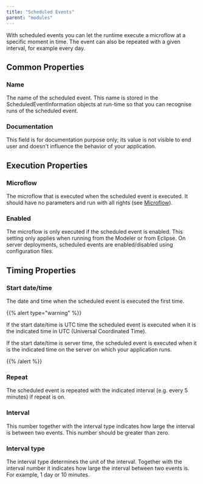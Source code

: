 ```yaml
---
title: "Scheduled Events"
parent: "modules"
---
```

With scheduled events you can let the runtime execute a microflow at a specific moment in time. The event can also be repeated with a given interval, for example every day.

## Common Properties

### Name

The name of the scheduled event. This name is stored in the ScheduledEventInformation objects at run-time so that you can recognise runs of the scheduled event.

### Documentation

This field is for documentation purpose only; its value is not visible to end user and doesn't influence the behavior of your application.

## Execution Properties

### Microflow

The microflow that is executed when the scheduled event is executed. It should have no parameters and run with all rights (see [Microflow](microflow)).

### Enabled

The microflow is only executed if the scheduled event is enabled. This setting only applies when running from the Modeler or from Eclipse. On server deployments, scheduled events are enabled/disabled using configuration files.

## Timing Properties

### Start date/time

The date and time when the scheduled event is executed the first time.

{{% alert type="warning" %}}

If the start date/time is UTC time the scheduled event is executed when it is the indicated time in UTC (Universal Coordinated Time).

If the start date/time is server time, the scheduled event is executed when it is the indicated time on the server on which your application runs.

{{% /alert %}}

### Repeat

The scheduled event is repeated with the indicated interval (e.g. every 5 minutes) if repeat is on.

### Interval

This number together with the interval type indicates how large the interval is between two events. This number should be greater than zero.

### Interval type

The interval type determines the unit of the interval. Together with the interval number it indicates how large the interval between two events is. For example, 1 day or 10 minutes.
